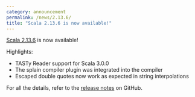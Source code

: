```yaml
---
category: announcement
permalink: /news/2.13.6/
title: "Scala 2.13.6 is now available!"
---
```

[Scala 2.13.6](https://github.com/scala/scala/releases/tag/v2.13.6) is now available!

Highlights:

* TASTy Reader support for Scala 3.0.0
* The splain compiler plugin was integrated into the compiler
* Escaped double quotes now work as expected in string interpolations

For all the details, refer to the [release notes](https://github.com/scala/scala/releases/tag/v2.13.6) on GitHub.
